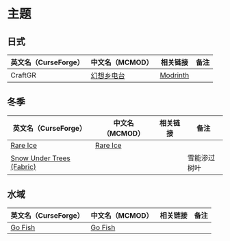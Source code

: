 # 主题

## 日式

| 英文名（CurseForge） | 中文名（MCMOD）                                    | 相关链接                                     | 备注 |
| -------------------- | -------------------------------------------------- | -------------------------------------------- | ---- |
| CraftGR              | [幻想乡电台](https://www.mcmod.cn/class/5455.html) | [Modrinth](https://modrinth.com/mod/craftgr) |      |

## 冬季

| 英文名（CurseForge）                                                                              | 中文名（MCMOD）                                  | 相关链接 | 备注         |
| ------------------------------------------------------------------------------------------------- | ------------------------------------------------ | -------- | ------------ |
| [Rare Ice](https://www.curseforge.com/minecraft/mc-mods/rare-ice)                                 | [Rare Ice](https://www.mcmod.cn/class/3218.html) |          |              |
| [Snow Under Trees (Fabric)](https://www.curseforge.com/minecraft/mc-mods/snow-under-trees-fabric) |                                                  |          | 雪能渗过树叶 |

## 水域

| 英文名（CurseForge）                                            | 中文名（MCMOD）                                 | 相关链接 | 备注 |
| --------------------------------------------------------------- | ----------------------------------------------- | -------- | ---- |
| [Go Fish](https://www.curseforge.com/minecraft/mc-mods/go-fish) | [Go Fish](https://www.mcmod.cn/class/3416.html) |          |      |
